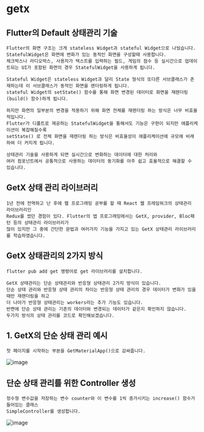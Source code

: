 # getx

## Flutter의 Default 상태관리 기술
```
Flutter의 화면 구조는 크게 stateless Widget과 stateful Widget으로 나눴습니다.
StatefulWidget은 화면에 변화가 있는 동적인 화면을 구성할때 사용합니다.
체크박스나 라디오박스, 사용자가 텍스트를 입력하는 필드, 게임의 점수 등 실시간으로 업데이트되는 UI가 포함된 화면의 경우 StatefulWidget을 사용하게 됩니다.

Stateful Widget은 stateless Widget과 달리 State 형식의 또다른 서브클래스가 존재하는데 이 서브클래스가 동적인 화면을 렌더링하게 됩니다.
stateful Widget의 setState() 함수를 통해 화면 변경된 데이터로 화면을 재렌더링(build() 함수)하게 됩니다.

하지만 화면의 일부분의 변경을 적용하기 위해 화면 전체를 재렌더링 하는 방식은 너무 비효율적입니다.
Flutter가 디폴트로 제공하는 StatefulWidget을 통해서도 기능은 구현이 되지만 애플리케이션이 복잡해질수록 
setState() 로 전체 화면을 재렌더링 하는 방식은 비효율성이 애플리케이션에 규모에 비례하여 더 커지게 됩니다.

상태관리 기술을 사용하게 되면 실시간으로 변화하는 데이터에 대한 처리와 
여러 컴포넌트에서 공통적으로 사용하는 데이터의 동기화를 아주 쉽고 효율적으로 해결할 수 있습니다.
```

## GetX 상태 관리 라이브러리
```
1년 전에 전역하고 난 후에 웹 프로그래밍 공부를 할 때 React 웹 프레임워크의 상태관리 라이브러리인
Redux를 썼던 경험이 있다. Flutter의 앱 프로그래밍에서는 GetX, provider, Bloc패턴 등의 상태관리 라이브러리가
많이 있지만 그 중에 간단한 문법과 여러가지 기능을 가지고 있는 GetX 상태관리 라이브러리를 학습하였습니다.
```

## GetX 상태관리의 2가지 방식
```
flutter pub add get 명령어로 get 라이브러리를 설치합니다.

GetX 상태관리는 단순 상태관리와 반응형 상태관리 2가지 방식이 있습니다.
단순 상태 관리와 반응형 상태 관리의 차이는 반응형 상태 관리의 경우 데이터가 변화가 있을 때만 재랜더링을 하고
더 나아가 반응형 상태관리는 workers라는 추가 기능도 있습니다.
반면에 단순 상태 관리는 기존의 데이터와 변경되는 데이터가 같은지 확인하지 않습니다.
두가지 방식의 상태 관리를 코드로 확인해보겠습니다.
```

## 1. GetX의 단순 상태 관리 예시
```
첫 페이지를 시작하는 부분을 GetMaterialApp()으로 감싸줍니다.
```
![image](https://user-images.githubusercontent.com/58906858/214228879-9d5195b9-6af4-48fb-9dba-340021b806fa.png)

## 단순 상태 관리를 위한 Controller 생성
```
정수형 변수값을 저장하는 변수 counter와 이 변수를 1씩 증가시키는 increase() 함수가 들어있는 클래스
SimpleController를 생성합니다.
```
![image](https://user-images.githubusercontent.com/58906858/214229490-fc00e0d5-07aa-410d-aef8-09bf2ee592ca.png)

